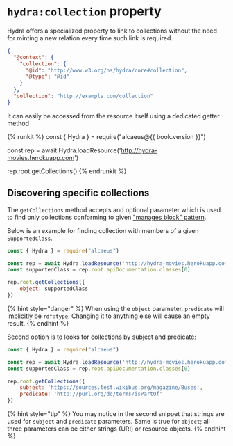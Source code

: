# `hydra:collection` property

Hydra offers a specialized property to link to collections without the need for minting a new
relation every time such link is required.

```json
{
  "@context": {
    "collection": {
      "@id": "http://www.w3.org/ns/hydra/core#collection",
      "@type": "@id"
    }
  },
  "collection": "http://example.com/collection"
}
```

It can easily be accessed from the resource itself using a dedicated getter method

{% runkit %}
const { Hydra } = require("alcaeus@{{ book.version }}")

const rep = await Hydra.loadResource('http://hydra-movies.herokuapp.com')

rep.root.getCollections()
{% endrunkit %}

## Discovering specific collections

The `getCollections` method accepts and optional parameter which is used to find only
collections conforming to given ["manages block" pattern](../collections.md#manages-block).

Below is an example for finding collection with members of a given `SupportedClass`.

```js
const { Hydra } = require("alcaeus")

const rep = await Hydra.loadResource('http://hydra-movies.herokuapp.com')
const supportedClass = rep.root.apiDocumentation.classes[0]

rep.root.getCollections({
    object: supportedClass
})
```

{% hint style="danger" %}
 When using the `object` parameter, `predicate` will implicitly be `rdf:type`. Changing
 it to anything else will cause an empty result.
{% endhint %}

Second option is to looks for collections by subject and predicate:

```js
const { Hydra } = require("alcaeus")

const rep = await Hydra.loadResource('http://hydra-movies.herokuapp.com')
const supportedClass = rep.root.apiDocumentation.classes[0]

rep.root.getCollections({
    subject: 'https://sources.test.wikibus.org/magazine/Buses',
    predicate: 'http://purl.org/dc/terms/isPartOf'
})
```

{% hint style="tip" %}
 You may notice in the second snippet that strings are used for `subject`
 and `predicate` parameters. Same is true for `object`; all three parameters can be either
 strings (URI) or resource objects. 
{% endhint %}
